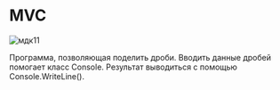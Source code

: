 # MVC
![мдк11](https://user-images.githubusercontent.com/85027066/230656999-67cceda1-a637-41e1-8077-69843516c895.png)

Программа, позволяющая поделить дроби.
Вводить данные дробей помогает класс Console. Результат выводиться с помощью  Console.WriteLine().
